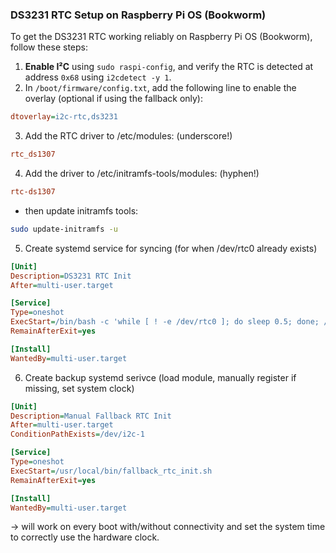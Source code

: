 ### DS3231 RTC Setup on Raspberry Pi OS (Bookworm)

To get the DS3231 RTC working reliably on Raspberry Pi OS (Bookworm), follow these steps:

1. **Enable I²C** using `sudo raspi-config`, and verify the RTC is detected at address `0x68` using `i2cdetect -y 1`.
2. In `/boot/firmware/config.txt`, add the following line to enable the overlay (optional if using the fallback only):

```ini
dtoverlay=i2c-rtc,ds3231
```
3. Add the RTC driver to /etc/modules: (underscore!)
```ini
rtc_ds1307
```
4. Add the driver to /etc/initramfs-tools/modules: (hyphen!)
```ini
rtc-ds1307
```
- then update initramfs tools:
```bash
sudo update-initramfs -u
```

5. Create systemd service for syncing (for when /dev/rtc0 already exists)
```ini
[Unit]
Description=DS3231 RTC Init
After=multi-user.target

[Service]
Type=oneshot
ExecStart=/bin/bash -c 'while [ ! -e /dev/rtc0 ]; do sleep 0.5; done; /sbin/hwclock -s'
RemainAfterExit=yes

[Install]
WantedBy=multi-user.target
```

6. Create backup systemd serivce (load module, manually register if missing, set system clock)
```ini
[Unit]
Description=Manual Fallback RTC Init
After=multi-user.target
ConditionPathExists=/dev/i2c-1

[Service]
Type=oneshot
ExecStart=/usr/local/bin/fallback_rtc_init.sh
RemainAfterExit=yes

[Install]
WantedBy=multi-user.target
```
   
-> will work on every boot with/without connectivity and set the system time to correctly use the hardware clock. 
